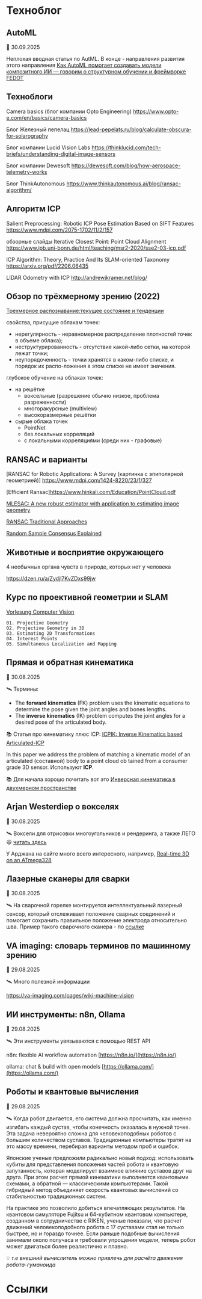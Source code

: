 
# Техноблог

## AutoML

📅 30.09.2025

Неплохая вводная статья по AutML. В конце - направления развития этого направления
[Как AutoML помогает создавать модели композитного ИИ — говорим о структурном обучении и фреймворке FEDOT](https://habr.com/ru/companies/spbifmo/articles/558450/)



## Техноблоги

Camera basics (блог компании Opto Engineering)
https://www.opto-e.com/en/basics/camera-basics

Блог Железный пепелац 
https://lead-pepelats.ru/blog/calculate-obscura-for-solarography

Блог компании Lucid Vision Labs
https://thinklucid.com/tech-briefs/understanding-digital-image-sensors

Блог компании Dewesoft
https://dewesoft.com/blog/how-aerospace-telemetry-works

Блог ThinkAutonomous
https://www.thinkautonomous.ai/blog/ransac-algorithm/


## Алгоритм ICP

Salient Preprocessing: Robotic ICP Pose Estimation Based on SIFT Features
https://www.mdpi.com/2075-1702/11/2/157

обзорные слайды
Iterative Closest Point: Point Cloud Alignment 
https://www.ipb.uni-bonn.de/html/teaching/msr2-2020/sse2-03-icp.pdf

ICP Algorithm: Theory, Practice And Its SLAM-oriented Taxonomy
https://arxiv.org/pdf/2206.06435

LIDAR Odometry with ICP
http://andrewjkramer.net/blog/


## Обзор по трёхмерному зрению (2022) 
[Трехмерное распознавание:текущее состояние и тенденции](https://sciencejournals.ru/issues/auttel/2022/vol_2022/iss_4/AutTel_2204002Orlova/AutTel_2204002Orlova-site.html)

свойства, присущие облакам точек: 
* нерегулярность - неравномерное распределение плотностей точек в объеме облака); 
* неструктурированность - отсутствие какой-либо сетки, на которой лежат точки;
* неупорядоченность - точки хранятся в каком-либо списке, и порядок их распо-ложения в этом списке не имеет значения.

глубокое обучение на облаках точек:
* на решётке
  * воксельные (разрешение обычно низкое, проблема разреженности)
  * многоракурсные (multiview)
  * высокоразмерные решётки
* сырые облака точек
  * PointNet
  * без локальных корреляций
  * с локальными корреляциями (среди них - графовые)


## RANSAC и варианты

[RANSAC for Robotic Applications: A Survey (картинка с эпиполярной геометрией)]
https://www.mdpi.com/1424-8220/23/1/327

[Efficient Ransac]https://www.hinkali.com/Education/PointCloud.pdf

[MLESAC: A new robust estimator with application
 to estimating image geometry](https://www.robots.ox.ac.uk/~vgg/publications/2000/Torr00/torr00.pdf)

[RANSAC Traditional Approaches](https://cmp.felk.cvut.cz/cvpr2020-ransac-tutorial/presentations/RANSAC-CVPR20-Chum.pdf) 

[Random Sample Consensus Explained](https://www.baeldung.com/cs/ransac)



## Животные и восприятие окружающего

4 необычных органа чувств в природе, которых нет у человека

https://dzen.ru/a/Zydjl7KvZDxs99jw

## Курс по проективной геометрии и SLAM

[Vorlesung Computer Vision](https://www.ismll.uni-hildesheim.de/lehre/cv-17s/script/)

  	01. Projective Geometry	
   	02. Projective Geometry in 3D		
   	03. Estimating 2D Transformations	
   	04. Interest Points	
   	05. Simultaneous Localization and Mapping 
    
## Прямая и обратная кинематика

📅 30.08.2025

🛰️ Термины:
* The **forward kinematics** (FK) problem uses the kinematic equations to determine the pose given
the joint angles and bones lengths.
* The **inverse kinematics** (IK) problem computes the joint angles for a desired pose
of the articulated body. 

📚 Статья про кинематику плюс ICP:
[ICPIK: Inverse Kinematics based Articulated-ICP](https://openaccess.thecvf.com/content_cvpr_workshops_2015/W15/papers/Fleishman_ICPIK_Inverse_Kinematics_2015_CVPR_paper.pdf)

In this paper we address the problem of matching a kinematic model of an articulated (составной) body to a point cloud ob
tained from a consumer grade 3D sensor. Используют **ICP**. 

📚 Для начала хорошо почитать вот это
[Инверсная кинематика в двухмерном пространстве](https://habr.com/ru/articles/358798/)

##  Arjan Westerdiep о вокселях

📅 30.08.2025

🛰️ Воксели для отрисовки многоугольников и рендеринга, а также ЛЕГО 😃
[читать здесь](https://www.drububu.com/tutorial/voxels.html)

У Арджана на сайте много всего интересного, например, 
[Real-time 3D on an ATmega328](https://drububu.com/miscellaneous/tiny_devices/index.html)

## Лазерные сканеры для сварки

📅 30.08.2025

🛰️ На сварочной горелке монтируется интеллектуальный лазерный сенсор,  который отслеживает 
положение сварных соединений и помогает сохранить правильное положение электрода относительно шва.
Пример такого сварочного сканера - по 
[ссылке](https://www.robowizard.ru/products/datchiki/datchiki-dlya-svarki/meta-laser-vision-system)

## VA imaging: словарь терминов по машинному зрению

📅 29.08.2025

🛰️ Много полезной информации

https://va-imaging.com/pages/wiki-machine-vision

## ИИ инструменты: n8n, Ollama

📅 29.08.2025

🛰️ Эти инструменты увязываются с помощью REST API 

n8n: flexible AI workflow automation
[https://n8n.io/](https://n8n.io/)

ollama: chat & build with open models
[https://ollama.com/](https://ollama.com/)

## Роботы и квантовые вычисления

📅 29.08.2025

🛰️ Когда робот двигается, его система должна просчитать, как именно изгибать каждый сустав, чтобы конечность оказалась в нужной точке. Эта задача невероятно сложна для человекоподобных роботов с большим количеством суставов. Традиционные компьютеры тратят на это массу времени, перебирая варианты методом проб и ошибок.

Японские ученые предложили радикально новый подход: использовать кубиты для представления положения частей робота и квантовую запутанность, которая моделирует взаимное влияние суставов друг на друга. При этом расчет прямой кинематики выполняется квантовыми схемами, а обратной — классическими компьютерами. Такой гибридный метод объединяет скорость квантовых вычислений со стабильностью традиционных систем.

На практике это позволило добиться впечатляющих результатов. На квантовом симуляторе Fujitsu и 64-кубитном квантовом компьютере, созданном в сотрудничестве с RIKEN, ученые показали, что расчет движений человекоподобного робота с 17 суставами стал не только быстрее, но и гораздо точнее. Если раньше подобные вычисления занимали около получаса и требовали упрощения модели, теперь робот может двигаться более реалистично и плавно.

💡 *т.е внешний вычислитель можно привлечь для расчёта движения робота-гуманоида*
# Ссылки
